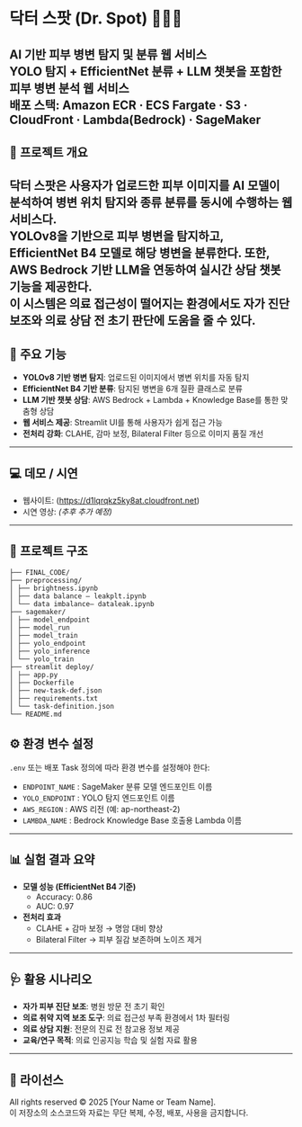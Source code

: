 # 닥터 스팟 (Dr. Spot) 🔬👨‍⚕️
AI 기반 피부 병변 탐지 및 분류 웹 서비스  
YOLO 탐지 + EfficientNet 분류 + LLM 챗봇을 포함한 피부 병변 분석 웹 서비스  
**배포 스택:** Amazon ECR · ECS Fargate · S3 · CloudFront · Lambda(Bedrock) · SageMaker
---
## 📌 프로젝트 개요
닥터 스팟은 사용자가 업로드한 피부 이미지를 AI 모델이 분석하여 **병변 위치 탐지**와 **종류 분류**를 동시에 수행하는 웹 서비스다.  
YOLOv8을 기반으로 피부 병변을 탐지하고, EfficientNet B4 모델로 해당 병변을 분류한다. 또한, AWS Bedrock 기반 LLM을 연동하여 **실시간 상담 챗봇** 기능을 제공한다.  
이 시스템은 의료 접근성이 떨어지는 환경에서도 **자가 진단 보조**와 **의료 상담 전 초기 판단**에 도움을 줄 수 있다.
---
## 🚀 주요 기능
- **YOLOv8 기반 병변 탐지**: 업로드된 이미지에서 병변 위치를 자동 탐지  
- **EfficientNet B4 기반 분류**: 탐지된 병변을 6개 질환 클래스로 분류  
- **LLM 기반 챗봇 상담**: AWS Bedrock + Lambda + Knowledge Base를 통한 맞춤형 상담  
- **웹 서비스 제공**: Streamlit UI를 통해 사용자가 쉽게 접근 가능  
- **전처리 강화**: CLAHE, 감마 보정, Bilateral Filter 등으로 이미지 품질 개선  
---
## 💻 데모 / 시연
- 웹사이트: (https://d1lqrqkz5ky8at.cloudfront.net)  
- 시연 영상: *(추후 추가 예정)*  
---
## 📂 프로젝트 구조
```
├── FINAL_CODE/
├── preprocessing/
│ ├── brightness.ipynb
│ ├── data balance – leakplt.ipynb
│ └── data imbalance– dataleak.ipynb
├── sagemaker/
│ ├── model_endpoint
│ ├── model_run
│ ├── model_train
│ ├── yolo_endpoint
│ ├── yolo_inference
│ └── yolo_train
├── streamlit deploy/
│ ├── app.py
│ ├── Dockerfile
│ ├── new-task-def.json
│ ├── requirements.txt
│ └── task-definition.json
└── README.md
```

## ⚙️ 환경 변수 설정
`.env` 또는 배포 Task 정의에 따라 환경 변수를 설정해야 한다:
- `ENDPOINT_NAME` : SageMaker 분류 모델 엔드포인트 이름  
- `YOLO_ENDPOINT` : YOLO 탐지 엔드포인트 이름  
- `AWS_REGION` : AWS 리전 (예: ap-northeast-2)  
- `LAMBDA_NAME` : Bedrock Knowledge Base 호출용 Lambda 이름  
---
## 📊 실험 결과 요약
- **모델 성능 (EfficientNet B4 기준)**  
  - Accuracy: 0.86  
  - AUC: 0.97  
- **전처리 효과**  
  - CLAHE + 감마 보정 → 명암 대비 향상  
  - Bilateral Filter → 피부 질감 보존하며 노이즈 제거  
---
## 🩺 활용 시나리오
- **자가 피부 진단 보조**: 병원 방문 전 초기 확인  
- **의료 취약 지역 보조 도구**: 의료 접근성 부족 환경에서 1차 필터링  
- **의료 상담 지원**: 전문의 진료 전 참고용 정보 제공  
- **교육/연구 목적**: 의료 인공지능 학습 및 실험 자료 활용  
---
## 📜 라이선스
All rights reserved © 2025 [Your Name or Team Name].  
이 저장소의 소스코드와 자료는 무단 복제, 수정, 배포, 사용을 금지합니다.
